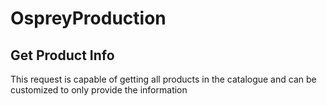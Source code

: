 # OspreyProduction

## Get Product Info

This request is capable of getting all products in the catalogue and can be customized to only provide the information

